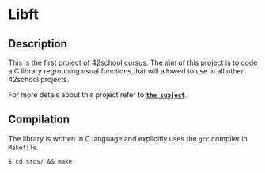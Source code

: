 # Libft

## Description
This is the first project of 42school cursus. The aim of this project is to code a C library regrouping usual functions that will allowed to use in all other 42school projects.

For more detais about this project refer to [**`the subject`**](en.subject.pdf).

## Compilation
The library is written in C language and explicitly uses the `gcc` compiler in `Makefile`.

```shell
$ cd srcs/ && make
```